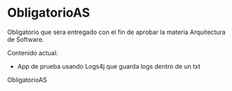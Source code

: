 ObligatorioAS
=============
Obligatorio que sera entregado con el fin de aprobar la materia Arquitectura de Software.

Contenido actual:
- App de prueba usando Logs4j que guarda logs dentro de un txt

ObligatorioAS
